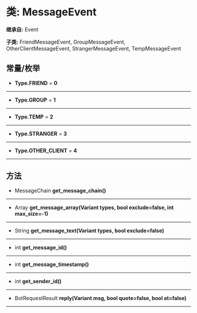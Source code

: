 # 类: MessageEvent  
  
**继承自:** Event  
  
**子类:** FriendMessageEvent, GroupMessageEvent, OtherClientMessageEvent, StrangerMessageEvent, TempMessageEvent  
  
## 常量/枚举  
  
- **Type.FRIEND** = **0**  
  
---  
  
- **Type.GROUP** = **1**  
  
---  
  
- **Type.TEMP** = **2**  
  
---  
  
- **Type.STRANGER** = **3**  
  
---  
  
- **Type.OTHER_CLIENT** = **4**  
  
---  
  
## 方法 
  
- MessageChain **get_message_chain()**  
  
---  
  
- Array **get_message_array(Variant types, bool exclude=false, int max_size=-1)**  
  
---  
  
- String **get_message_text(Variant types, bool exclude=false)**  
  
---  
  
- int **get_message_id()**  
  
---  
  
- int **get_message_timestamp()**  
  
---  
  
- int **get_sender_id()**  
  
---  
  
- BotRequestResult **reply(Variant msg, bool quote=false, bool at=false)**  
  
---  
  

